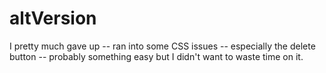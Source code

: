altVersion
==========

I pretty much gave up -- ran into some CSS issues -- especially the delete button -- probably something easy but I didn't want to waste time on it. 
